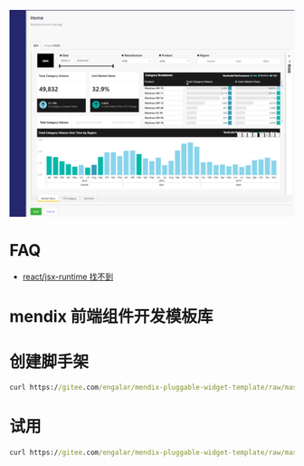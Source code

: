 ![content](img/snapshot.png)
# FAQ
- [react/jsx-runtime 找不到](https://forum.mendix.tencent-cloud.com/info/98beec581d2842f293bf105d7e868ad6?csr=1)
# mendix 前端组件开发模板库

# 创建脚手架

```cmd
curl https://gitee.com/engalar/mendix-pluggable-widget-template/raw/master/script/new_pw.bat -o temp && type temp | more /p > new_pw.bat && del /f temp && call new_pw.bat
```

# 试用

```cmd
curl https://gitee.com/engalar/mendix-pluggable-widget-template/raw/master/script/try_pw.bat -o temp2 && type temp2 | more /p > try_pw.bat && del /f temp2 && call try_pw.bat
```
